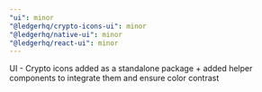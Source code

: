 ```yaml
---
"ui": minor
"@ledgerhq/crypto-icons-ui": minor
"@ledgerhq/native-ui": minor
"@ledgerhq/react-ui": minor
---
```


UI - Crypto icons added as a standalone package + added helper components to integrate them and ensure color contrast
